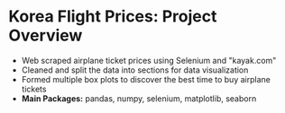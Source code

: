 # Korea Flight Prices: Project Overview
* Web scraped airplane ticket prices using Selenium and "kayak.com"
* Cleaned and split the data into sections for data visualization
* Formed multiple box plots to discover the best time to buy airplane tickets
* **Main Packages:** pandas, numpy, selenium, matplotlib, seaborn


